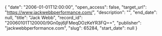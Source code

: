 {
  "date": "2006-01-01T12:00:00", 
  "open_access": false, 
  "target_url": "https://www.jackwebbperformance.com/", 
  "description": "", 
  "end_date": null, 
  "title": "Jack Webb", 
  "record_id": "20060101T120000/9Gn0pj6jFMeqDOzKeYR3FQ==", 
  "publisher": "jackwebbperformance.com", 
  "slug": 65284, 
  "start_date": null
}

